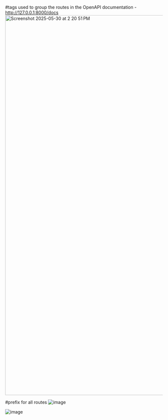 #tags used to group the routes in the OpenAPI documentation - http://127.0.0.1:8000/docs
<img width="1216" alt="Screenshot 2025-05-30 at 2 20 51 PM" src="https://github.com/user-attachments/assets/af3f8c00-701a-4f9e-b539-62153f7dee4c" />

#prefix for all routes
![image](https://github.com/user-attachments/assets/40536579-5d27-4f43-aa86-a18e0f6b5771)

![image](https://github.com/user-attachments/assets/74cf0fba-2b3e-416f-8a28-167a0e52d0e3)
